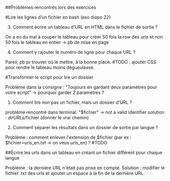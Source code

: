 ##Problèmes rencontrés lors des exercices

#Lire les lignes d’un fichier en bash (exo diapo 22)

3. Comment écrire un tableau d’URL en HTML dans le fichier de sortie ?

On a eu du mal à couper le tableau pour créer 50 fois la row des urls et non 50 fois le tableau en entier -> pb de mise en page

4. Comment y rajouter le numéro de ligne pour chaque URL ?

Pareil, pb pr trouver où le mettre, à la bonne place. #TODO : ajouter CSS pour rendre le tableau moins dégueulasse.

#Transformer le script pour lire un dossier

Problème dans la consigne : "Toujours en gardant deux paramètres pour votre script" -> pourquoi garder 2 paramètres ?

1. Comment lire non pas un fichier, mais un dossier d’URL ?

problème rencontré dans terminal: "$fichier" -> not a valid identifier
solution : $dirURLs/$fichier (donner le vrai chemin)

2. Comment séparer les résultats dans un dossier de sortie par langue ?

Problème : comment enlever l'extension de $fichier (par ex : $fichier=urls_en.txt -> on veux urls_en) ?  #TODO

##Écrire les urls dans un tableau en créant un fichier différent pour chaque langue

Problème : la dernière URL n'était pas prise en compte.
Solution : modifier le fichier .txt des urls et ajouter un espace à la fin de la dernière URL.


